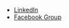 
- [LinkedIn](https://www.linkedin.com/in/mohammad-shoaib/)
- [Facebook Group](https://www.facebook.com/MohammadShoaib)




